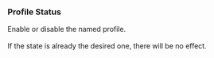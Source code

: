 ### Profile Status

Enable or disable the named profile.\
\
If the state is already the desired one, there will be no effect.
